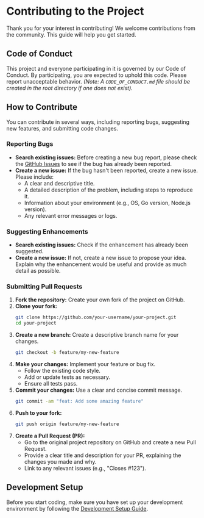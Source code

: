# Contributing to the Project

Thank you for your interest in contributing! We welcome contributions from the community. This guide will help you get started.

## Code of Conduct

This project and everyone participating in it is governed by our Code of Conduct. By participating, you are expected to uphold this code. Please report unacceptable behavior. *(Note: A `CODE_OF_CONDUCT.md` file should be created in the root directory if one does not exist).*

## How to Contribute

You can contribute in several ways, including reporting bugs, suggesting new features, and submitting code changes.

### Reporting Bugs

- **Search existing issues:** Before creating a new bug report, please check the [GitHub Issues](https://github.com/your-username/your-project/issues) to see if the bug has already been reported.
- **Create a new issue:** If the bug hasn't been reported, create a new issue. Please include:
  - A clear and descriptive title.
  - A detailed description of the problem, including steps to reproduce it.
  - Information about your environment (e.g., OS, Go version, Node.js version).
  - Any relevant error messages or logs.

### Suggesting Enhancements

- **Search existing issues:** Check if the enhancement has already been suggested.
- **Create a new issue:** If not, create a new issue to propose your idea. Explain why the enhancement would be useful and provide as much detail as possible.

### Submitting Pull Requests

1.  **Fork the repository:** Create your own fork of the project on GitHub.
2.  **Clone your fork:**
    ```bash
    git clone https://github.com/your-username/your-project.git
    cd your-project
    ```
3.  **Create a new branch:** Create a descriptive branch name for your changes.
    ```bash
    git checkout -b feature/my-new-feature
    ```
4.  **Make your changes:** Implement your feature or bug fix.
    - Follow the existing code style.
    - Add or update tests as necessary.
    - Ensure all tests pass.
5.  **Commit your changes:** Use a clear and concise commit message.
    ```bash
    git commit -am "feat: Add some amazing feature"
    ```
6.  **Push to your fork:**
    ```bash
    git push origin feature/my-new-feature
    ```
7.  **Create a Pull Request (PR):**
    - Go to the original project repository on GitHub and create a new Pull Request.
    - Provide a clear title and description for your PR, explaining the changes you made and why.
    - Link to any relevant issues (e.g., "Closes #123").

## Development Setup

Before you start coding, make sure you have set up your development environment by following the [Development Setup Guide](./development-setup.md).
